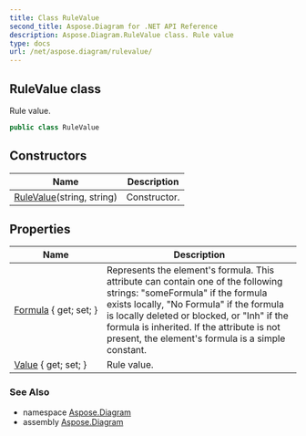 ```yaml
---
title: Class RuleValue
second_title: Aspose.Diagram for .NET API Reference
description: Aspose.Diagram.RuleValue class. Rule value
type: docs
url: /net/aspose.diagram/rulevalue/
---
```

## RuleValue class

Rule value.

```csharp
public class RuleValue
```

## Constructors

| Name | Description |
| --- | --- |
| [RuleValue](rulevalue/)(string, string) | Constructor. |

## Properties

| Name | Description |
| --- | --- |
| [Formula](../../aspose.diagram/rulevalue/formula/) { get; set; } | Represents the element's formula. This attribute can contain one of the following strings: "someFormula" if the formula exists locally, "No Formula" if the formula is locally deleted or blocked, or "Inh" if the formula is inherited. If the attribute is not present, the element's formula is a simple constant. |
| [Value](../../aspose.diagram/rulevalue/value/) { get; set; } | Rule value. |

### See Also

* namespace [Aspose.Diagram](../../aspose.diagram/)
* assembly [Aspose.Diagram](../../)


